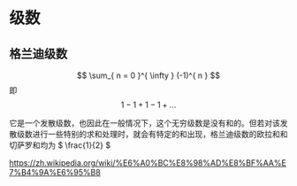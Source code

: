 # 级数

## 格兰迪级数

$$
    \sum_{ n = 0 }^{ \infty } (-1)^{ n }
$$
即
$$
    1 - 1 + 1 - 1 + ...
$$

它是一个发散级数，也因此在一般情况下，这个无穷级数是没有和的。但若对该发散级数进行一些特别的求和处理时，就会有特定的和出现，格兰迪级数的欧拉和和切萨罗和均为 $ \frac{1}{2} $

https://zh.wikipedia.org/wiki/%E6%A0%BC%E8%98%AD%E8%BF%AA%E7%B4%9A%E6%95%B8
